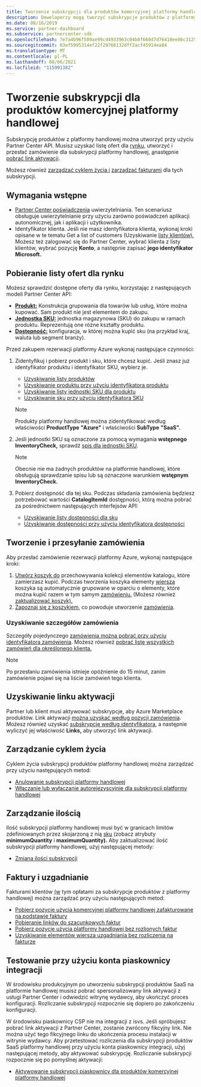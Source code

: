 ```yaml
---
title: Tworzenie subskrypcji dla produktów komercyjnej platformy handlowej
description: Deweloperzy mogą tworzyć subskrypcje produktów z platformy handlowej i zarządzać nimi przy użyciu Partner Center API.
ms.date: 08/16/2019
ms.service: partner-dashboard
ms.subservice: partnercenter-sdk
ms.openlocfilehash: 7e7a4b96f509ae99cd4933963c04b0f660d7d76410ee86c31256c62b290f122f
ms.sourcegitcommit: 63ef5995314ef22f29768132dff2acf45914ea84
ms.translationtype: MT
ms.contentlocale: pl-PL
ms.lasthandoff: 08/06/2021
ms.locfileid: "115991382"
---
```

# <a name="create-a-subscription-for-commercial-marketplace-products"></a>Tworzenie subskrypcji dla produktów komercyjnej platformy handlowej

Subskrypcję produktów z platformy handlowej można utworzyć przy użyciu Partner Center API. Musisz uzyskać listę ofert dla [rynku,](#create-and-submit-an-order) utworzyć i przesłać zamówienie dla subskrypcji platformy handlowej, [a](#get-a-list-of-offers-for-a-market)następnie [pobrać link aktywacji](#get-activation-link).

Możesz również [zarządzać cyklem życia i](#lifecycle-management) [zarządzać fakturami](#invoice-and-reconciliation) dla tych subskrypcji.

## <a name="prerequisites"></a>Wymagania wstępne

* [Partner Center poświadczenia](partner-center-authentication.md) uwierzytelniania. Ten scenariusz obsługuje uwierzytelnianie przy użyciu zarówno poświadczeń aplikacji autonomicznej, jak i aplikacji i użytkownika.
* Identyfikator klienta. Jeśli nie masz identyfikatora klienta, wykonaj kroki opisane w te tematu Get a list of customers (Uzyskiwanie [listy klientów).](get-a-list-of-customers.md) Możesz też zalogować się do Partner Center, wybrać klienta z listy klientów, wybrać pozycję **Konto**, a następnie zapisać **jego identyfikator Microsoft.**

## <a name="get-a-list-of-offers-for-a-market"></a>Pobieranie listy ofert dla rynku

Możesz sprawdzić dostępne oferty dla rynku, korzystając z następujących modeli Partner Center API:

* **[Produkt:](product-resources.md#product)** Konstrukcja grupowania dla towarów lub usług, które można kupować. Sam produkt nie jest elementem do zakupu.
* **[Jednostka SKU:](product-resources.md#sku)** jednostka magazynowa (SKU) do zakupu w ramach produktu. Reprezentują one różne kształty produktu.
* **[Dostępność:](product-resources.md#availability)** konfiguracja, w której można kupić sku (na przykład kraj, waluta lub segment branży).

Przed zakupem rezerwacji platformy Azure wykonaj następujące czynności:

1. Zidentyfikuj i pobierz produkt i sku, które chcesz kupić. Jeśli znasz już identyfikator produktu i identyfikator SKU, wybierz je.

    * [Uzyskiwanie listy produktów](get-a-list-of-products.md)
    * [Uzyskiwanie produktu przy użyciu identyfikatora produktu](get-a-product-by-id.md)
    * [Uzyskiwanie listy jednostki SKU dla produktu](get-a-list-of-skus-for-a-product.md)
    * [Uzyskiwanie sku przy użyciu identyfikatora SKU](get-a-sku-by-id.md)

    > [!NOTE]
    > Produkty platformy handlowej można zidentyfikować według właściwości **ProductType** **"Azure"** i właściwości **SubType** **"SaaS".**

2. Jeśli jednostki SKU są oznaczone za pomocą wymagania **wstępnego InventoryCheck,** sprawdź [spis dla jednostki SKU](check-inventory.md).

    > [!NOTE]
    > Obecnie nie ma żadnych produktów na platformie handlowej, które obsługują sprawdzanie spisu lub są oznaczone warunkiem **wstępnym InventoryCheck.**

3. Pobierz dostępność dla tej sku. Podczas składania zamówienia będziesz potrzebować wartości **CatalogItemId** dostępności, którą można pobrać za pośrednictwem następujących interfejsów API:

    * [Uzyskiwanie listy dostępności dla sku](get-a-list-of-availabilities-for-a-sku.md)
    * [Uzyskiwanie dostępności przy użyciu identyfikatora dostępności](get-an-availability-by-id.md)

## <a name="create-and-submit-an-order"></a>Tworzenie i przesyłanie zamówienia

Aby przesłać zamówienie rezerwacji platformy Azure, wykonaj następujące kroki:

1. [Utwórz koszyk do](create-a-cart.md) przechowywania kolekcji elementów katalogu, które zamierzasz kupić. Podczas tworzenia [](cart-resources.md#cart)koszyka elementy [wiersza](cart-resources.md#cartlineitem) koszyka są automatycznie grupowane w oparciu o elementy, które można kupić razem w tym samym [zamówieniu.](order-resources.md#order) (Możesz również [zaktualizować koszyk).](update-a-cart.md)
2. [Zapoznaj się z koszykiem](checkout-a-cart.md), co powoduje utworzenie [zamówienia](order-resources.md#order).

### <a name="get-order-details"></a>Uzyskiwanie szczegółów zamówienia

Szczegóły pojedynczego [zamówienia można pobrać przy użyciu identyfikatora zamówienia](get-an-order-by-id.md). Możesz również [pobrać listę wszystkich zamówień dla określonego klienta.](get-all-of-a-customer-s-orders.md)

> [!NOTE]
> Po przesłaniu zamówienia istnieje opóźnienie do 15 minut, zanim zamówienie pojawi się na liście zamówień tego klienta.

## <a name="get-activation-link"></a>Uzyskiwanie linku aktywacji

Partner lub klient musi aktywować subskrypcje, aby Azure Marketplace produktów. Link aktywacji [można uzyskać według pozycji zamówienia](get-activation-link-by-order-line-item.md). Możesz również uzyskać [subskrypcję według identyfikatora](get-a-subscription-by-id.md), a następnie wyliczyć jej właściwość **Links,** aby utworzyć link aktywacji.

## <a name="lifecycle-management"></a>Zarządzanie cyklem życia

Cyklem życia subskrypcji produktów platformy handlowej można zarządzać przy użyciu następujących metod:

* [Anulowanie subskrypcji platformy handlowej](cancel-an-azure-marketplace-subscription.md)
* [Włączanie lub wyłączanie autorejezyscyjnie dla subskrypcji platformy handlowej](update-autorenew-for-an-azure-marketplace-subscription.md)

## <a name="quantity-management"></a>Zarządzanie ilością

Ilość subskrypcji platformy handlowej musi być w granicach limitów zdefiniowanych przez skojarzoną z nią [sku](product-resources.md#sku) (zobacz atrybuty **minimumQuantity** i **maximumQuantity).** Aby zaktualizować ilość subskrypcji platformy handlowej, użyj następującej metody:

* [Zmiana ilości subskrypcji](change-the-quantity-of-a-subscription.md)

## <a name="invoice-and-reconciliation"></a>Faktury i uzgadnianie

Fakturami klientów [(w](invoice-resources.md) tym opłatami za subskrypcje produktów z platformy handlowej) można zarządzać przy użyciu następujących metod:

* [Pobierz pozycje użycia komercyjnej platformy handlowej zafakturowane na podstawie faktury](get-invoice-billed-consumption-lineitems.md)
* [Pobieranie linków do szacunkowych faktur](get-invoice-estimate-links.md)
* [Pobierz pozycje użycia platformy handlowej bez rozlionych faktur](get-invoice-unbilled-consumption-lineitems.md)
* [Uzyskiwanie elementów wiersza uzgadniania bez rozliczenia na fakturze](get-invoice-unbilled-recon-lineitems.md)

## <a name="test-using-integration-sandbox-account"></a>Testowanie przy użyciu konta piaskownicy integracji

W środowisku produkcyjnym po utworzeniu subskrypcji produktów SaaS na platformie handlowej musisz pobrać spersonalizowany link aktywacji z usługi Partner Center i odwiedzić witrynę wydawcy, aby ukończyć proces konfiguracji. Rozliczanie subskrypcji rozpocznie się dopiero po zakończeniu konfiguracji.

W środowisku piaskownicy CSP nie ma integracji z isvs. Jeśli spróbujesz pobrać link aktywacji z Partner Center, zostanie zwrócony fikcyjny link. Nie można użyć tego fikcyjnego linku do ukończenia procesu instalacji w witrynie wydawcy. Aby przetestować rozliczenia dla subskrypcji produktów SaaS platformy handlowej przy użyciu konta piaskownicy integracji, użyj następującej metody, aby aktywować subskrypcję. Rozliczanie subskrypcji rozpocznie się po pomyślnej aktywacji:

* [Aktywowanie subskrypcji piaskownicy dla produktów komercyjnej platformy handlowej](activate-sandbox-subscription-azure-marketplace-products.md)

